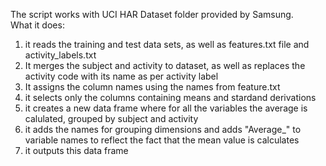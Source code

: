 The script works with UCI HAR Dataset folder provided by Samsung.<br/>
What it does:<br/>
1. it reads the training and test data sets, as well as features.txt file and activity_labels.txt<br/>
2. It merges the subject and activity to dataset, as well as replaces the activity code with its name as per activity label<br/>
3. It assigns the column names using the names from feature.txt<br/>
4. it selects only the columns containing means and stardand derivations<br/>
5. it creates a new data frame where for all the variables the average is calulated, grouped by subject and activity<br/>
6. it adds the names for grouping dimensions and adds "Average_" to variable names to reflect the fact that the mean value is calculates<br/>
7. it outputs this data frame<br/>

